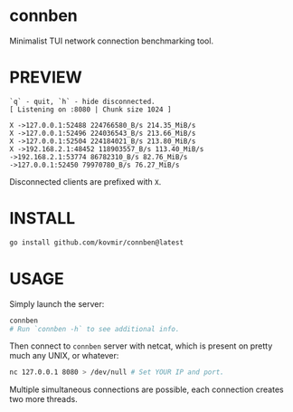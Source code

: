 # connben

Minimalist TUI network connection benchmarking tool.

# PREVIEW

```
`q` - quit, `h` - hide disconnected.
[ Listening on :8080 | Chunk size 1024 ]

X ->127.0.0.1:52488 224766580_B/s 214.35_MiB/s
X ->127.0.0.1:52496 224036543_B/s 213.66_MiB/s
X ->127.0.0.1:52504 224184021_B/s 213.80_MiB/s
X ->192.168.2.1:48452 118903557_B/s 113.40_MiB/s
->192.168.2.1:53774 86782310_B/s 82.76_MiB/s
->127.0.0.1:52450 79970780_B/s 76.27_MiB/s
```

Disconnected clients are prefixed with `X`.

# INSTALL

```bash
go install github.com/kovmir/connben@latest
```

# USAGE

Simply launch the server:

```bash
connben
# Run `connben -h` to see additional info.
```

Then connect to `connben` server with netcat, which is present on pretty much
any UNIX, or whatever:

```bash
nc 127.0.0.1 8080 > /dev/null # Set YOUR IP and port.
```

Multiple simultaneous connections are possible, each connection creates two
more threads.
